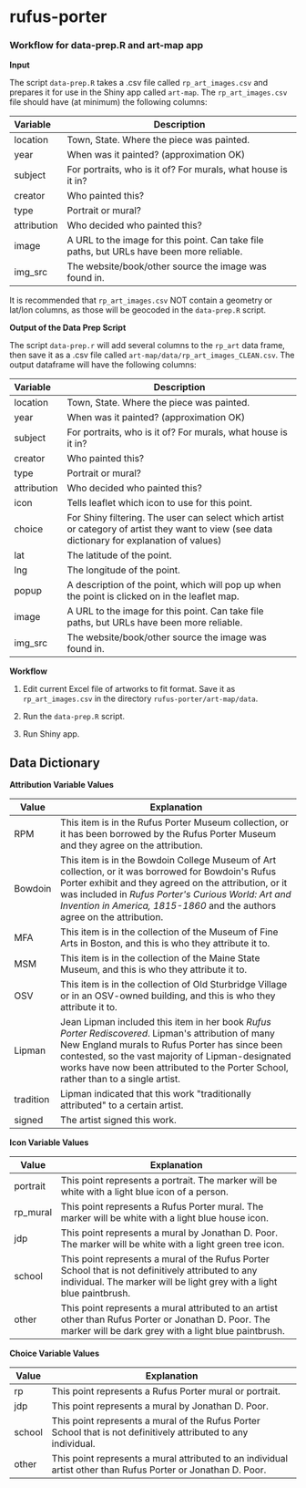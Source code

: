 # rufus-porter

### Workflow for data-prep.R and art-map app

**Input**

The script `data-prep.R` takes a .csv file called `rp_art_images.csv` and prepares
it for use in the Shiny app called `art-map`. The `rp_art_images.csv` file should
have (at minimum) the following columns:

| Variable    | Description                      |
| :-----------|----------------------------------|
| location    | Town, State. Where the piece was painted. |
| year        | When was it painted? (approximation OK)   |
| subject     | For portraits, who is it of? For murals, what house is it in? | 
| creator     | Who painted this?                | 
| type        | Portrait or mural?               | 
| attribution | Who decided who painted this?    |
| image      | A URL to the image for this point. Can take file paths, but URLs have been more reliable. |
| img_src    | The website/book/other source the image was found in. |

It is recommended that `rp_art_images.csv` NOT contain a geometry or lat/lon columns, as those will be geocoded in the `data-prep.R` script. 

**Output of the Data Prep Script**

The script `data-prep.r` will add several columns to the `rp_art` data frame, then save it as a .csv file called `art-map/data/rp_art_images_CLEAN.csv`. The output dataframe will have the following columns:

| Variable    | Description                      |
| :-----------|----------------------------------|
| location    | Town, State. Where the piece was painted. |
| year        | When was it painted? (approximation OK)   |
| subject     | For portraits, who is it of? For murals, what house is it in? | 
| creator     | Who painted this?                | 
| type        | Portrait or mural?               | 
| attribution | Who decided who painted this?    |
| icon        | Tells leaflet which icon to use for this point. |
| choice      | For Shiny filtering. The user can select which artist or category of artist they want to view (see data dictionary for explanation of values) |
| lat         | The latitude of the point. |
| lng         | The longitude of the point. |
| popup       | A description of the point, which will pop up when the point is clicked on in the leaflet map. |
| image      | A URL to the image for this point. Can take file paths, but URLs have been more reliable. |
| img_src    | The website/book/other source the image was found in. |

**Workflow**

1. Edit current Excel file of artworks to fit format. Save it as `rp_art_images.csv` in the directory `rufus-porter/art-map/data`. 

2. Run the `data-prep.R` script.

3. Run Shiny app. 

## Data Dictionary

**Attribution Variable Values**

| Value  | Explanation |
|--------|-------------|
| RPM    | This item is in the Rufus Porter Museum collection, or it has been borrowed by the Rufus Porter Museum and they agree on the attribution. |
| Bowdoin | This item is in the Bowdoin College Museum of Art collection, or it was borrowed for Bowdoin's Rufus Porter exhibit and they agreed on the attribution, or it was included in _Rufus Porter's Curious World: Art and Invention in America, 1815-1860_ and the authors agree on the attribution. |
| MFA | This item is in the collection of the Museum of Fine Arts in Boston, and this is who they attribute it to. |
| MSM | This item is in the collection of the Maine State Museum, and this is who they attribute it to. |
| OSV | This item is in the collection of Old Sturbridge Village or in an OSV-owned building, and this is who they attribute it to. |
| Lipman | Jean Lipman included this item in her book _Rufus Porter Rediscovered_. Lipman's attribution of many New England murals to Rufus Porter has since been contested, so the vast majority of Lipman-designated works have now been attributed to the Porter School, rather than to a single artist. |
| tradition | Lipman indicated that this work "traditionally attributed" to a certain artist. |
| signed | The artist signed this work. |

**Icon Variable Values**

| Value  | Explanation |
|--------|-------------|
| portrait | This point represents a portrait. The marker will be white with a light blue icon of a person. |
| rp_mural | This point represents a Rufus Porter mural. The marker will be white with a light blue house icon. |
| jdp | This point represents a mural by Jonathan D. Poor. The marker will be white with a light green tree icon. |
| school | This point represents a mural of the Rufus Porter School that is not definitively attributed to any individual. The marker will be light grey with a light blue paintbrush. | 
| other | This point represents a mural attributed to an artist other than Rufus Porter or Jonathan D. Poor. The marker will be dark grey with a light blue paintbrush. |

**Choice Variable Values**

| Value  | Explanation |
|--------|-------------|
| rp | This point represents a Rufus Porter mural or portrait. |
| jdp | This point represents a mural by Jonathan D. Poor. |
| school | This point represents a mural of the Rufus Porter School that is not definitively attributed to any individual.  | 
| other | This point represents a mural attributed to an individual artist other than Rufus Porter or Jonathan D. Poor. |


